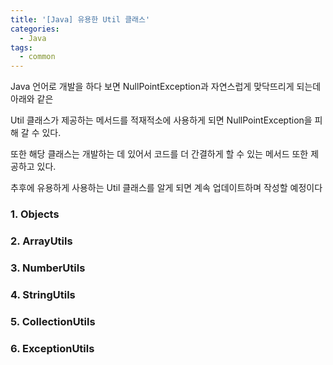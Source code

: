 ```yaml
---
title: '[Java] 유용한 Util 클래스'
categories:
  - Java
tags:
  - common
---
```


Java 언어로 개발을 하다 보면 NullPointException과 자연스럽게 맞닥뜨리게 되는데 아래와 같은

Util 클래스가 제공하는 메서드를 적재적소에 사용하게 되면 NullPointException을 피해 갈 수 있다.

또한 해당 클래스는 개발하는 데 있어서 코드를 더 간결하게 할 수 있는 메서드 또한 제공하고 있다.

추후에 유용하게 사용하는 Util 클래스를 알게 되면 계속 업데이트하며 작성할 예정이다

### 1. Objects

### 2. ArrayUtils

### 3. NumberUtils

### 4. StringUtils

### 5. CollectionUtils

### 6. ExceptionUtils
